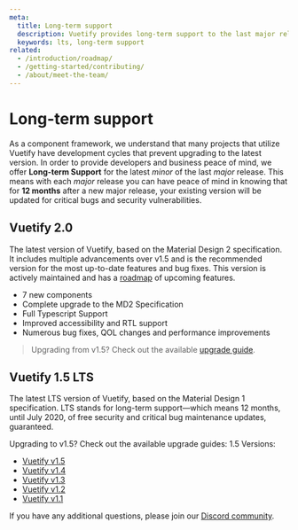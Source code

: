 ```yaml
---
meta:
  title: Long-term support
  description: Vuetify provides long-term support to the last major release for 12 months for critical bugs and security vulnerabilities.
  keywords: lts, long-term support
related:
  - /introduction/roadmap/
  - /getting-started/contributing/
  - /about/meet-the-team/
---
```


# Long-term support

As a component framework, we understand that many projects that utilize Vuetify have development cycles that prevent upgrading to the latest version. In order to provide developers and business peace of mind, we offer **Long-term Support** for the latest _minor_ of the last _major_ release. This means with each _major_ release you can have peace of mind in knowing that for **12 months** after a new major release, your existing version will be updated for critical bugs and security vulnerabilities.

<promoted-ad slug="business-support" />

## Vuetify 2.0

The latest version of Vuetify, based on the Material Design 2 specification. It includes multiple advancements over v1.5 and is the recommended version for the most up-to-date features and bug fixes. This version is actively maintained and has a [roadmap](/introduction/roadmap/) of upcoming features.

* 7 new components
* Complete upgrade to the MD2 Specification
* Full Typescript Support
* Improved accessibility and RTL support
* Numerous bug fixes, QOL changes and performance improvements

> Upgrading from v1.5? Check out the available [upgrade guide](https://github.com/vuetifyjs/vuetify/releases/tag/v2.0.0#user-content-upgrade-guide).

## Vuetify 1.5 LTS

The latest LTS version of Vuetify, based on the Material Design 1 specification. LTS stands for long-term support—which means 12 months, until July 2020, of free security and critical bug maintenance updates, guaranteed.

Upgrading to v1.5? Check out the available upgrade guides:
1.5 Versions:

* [Vuetify v1.5](https://github.com/vuetifyjs/vuetify/releases/tag/v1.5.0)
* [Vuetify v1.4](https://github.com/vuetifyjs/vuetify/releases/tag/v1.4.0)
* [Vuetify v1.3](https://github.com/vuetifyjs/vuetify/releases/tag/v1.3.0)
* [Vuetify v1.2](https://github.com/vuetifyjs/vuetify/releases/tag/v1.2.0)
* [Vuetify v1.1](https://github.com/vuetifyjs/vuetify/releases/tag/v1.1.0)

If you have any additional questions, please join our [Discord community](https://community.vuetifyjs.com).

<backmatter />
